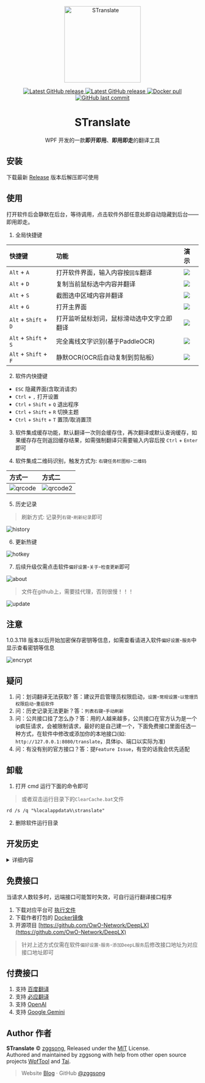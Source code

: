 <p align="center">
<a href="https://github.com/zggsong/STranslate" target="_blank">
<img align="center" alt="STranslate" width="200" src="./img/favicon.svg" />
</a>
</p>
<p align="center">
<a href="https://github.com/ZGGSONG/STranslate/blob/main/LICENSE" target="_self">
 <img alt="Latest GitHub release" src="https://img.shields.io/github/license/ZGGSONG/STranslate" />
</a>
<a href="https://github.com/ZGGSONG/STranslate/releases/latest" target="_blank">
 <img alt="Latest GitHub release" src="https://img.shields.io/github/release/ZGGSONG/STranslate.svg" />
</a>
<a href="https://hub.docker.com/r/zggsong/translate">
  <img alt="Docker pull" src="https://img.shields.io/docker/pulls/zggsong/translate">
</a>
<a href="https://github.com/ZGGSONG/STranslate" target="_self">
 <img alt="GitHub last commit" src="https://img.shields.io/github/last-commit/ZGGSONG/STranslate" />
</a>
</p>
<h1 align="center">STranslate</h1>

<p align="center">WPF 开发的一款<strong>即开即用</strong>、<strong>即用即走</strong>的翻译工具
</p>

## 安装

下载最新 [Release](https://github.com/ZGGSONG/STranslate/releases) 版本后解压即可使用

## 使用

打开软件后会静默在后台，等待调用，点击软件外部任意处即自动隐藏到后台——即用即走。

1. 全局快捷键

| 快捷键 | 功能 | 演示 |
| :-- | :-- | :-- |
| `Alt` + `A` | 打开软件界面，输入内容按`回车`翻译 | ![](./img/input.gif) |
| `Alt` + `D` | 复制当前鼠标选中内容并翻译 | ![](./img/crossword.gif) |
| `Alt` + `S` | 截图选中区域内容并翻译 | ![](./img/screenshot.gif) |
| `Alt` + `G` | 打开主界面 | ![](./img/open.gif) |
| `Alt` + `Shift` + `D` | 打开监听鼠标划词，鼠标滑动选中文字立即翻译 | ![](./img/mousehook.gif) |
| `Alt` + `Shift` + `S` | 完全离线文字识别(基于PaddleOCR) | ![](./img/ocr.gif) |
| `Alt` + `Shift` + `F` | 静默OCR(OCR后自动复制到剪贴板) | ![](./img/silentocr.gif) |


2. 软件内快捷键
- `ESC` 隐藏界面(含取消请求)
- `Ctrl` + `,` 打开设置
- `Ctrl` + `Shift` + `Q` 退出程序
- `Ctrl` + `Shift` + `R` 切换主题
- `Ctrl` + `Shift` + `T` 置顶/取消置顶

3. 软件集成缓存功能，默认翻译一次则会缓存住，再次翻译或默认查询缓存，如果缓存存在则返回缓存结果，如需强制翻译只需要输入内容后按 `Ctrl` + `Enter` 即可

4. 软件集成二维码识别，触发方式为: `右键任务栏图标`-`二维码`

| 方式一 | 方式二 |
| :-- | :-- |
|![qrcode](./img/qrcode.png)|![qrcode2](./img/qrcode2.png)

5. 历史记录

> 刷新方式: 记录列`右键`-`刷新纪录`即可

![history](./img/history.png)

6. 更新热键

![hotkey](./img/updatehotkey.gif)

7. 后续升级仅需点击软件`偏好设置`-`关于`-`检查更新`即可

![about](./img/about.png)

> 文件在github上，需要挂代理，否则很慢！！！

![update](./img/update.png)

## 注意

1.0.3.118 版本以后开始加密保存密钥等信息，如需查看请进入软件`偏好设置`-`服务`中显示查看密钥等信息

![encrypt](./img/encrypt.png)

## 疑问

1. 问：划词翻译无法获取? 答：建议开启管理员权限启动，`设置`-`常规设置`-`以管理员权限启动`-`重启软件`
2. 问：历史记录无法更新？答：`列表右键`-`手动刷新`
3. 问：公共接口挂了怎么办？答：用的人越来越多，公共接口在官方认为是一个ip疯狂请求，会被限制请求，最好的是自己建一个，下面免费接口里面任选一种方式，在软件中修改或添加你的本地接口(如: `http://127.0.0.1:8080/translate`，具体ip、端口以实际为准)
4. 问：有没有别的官方接口？答：提`Feature Issue`，有空的话我会优先适配

## 卸载

1. 打开 cmd 运行下面的命令即可
> 或者双击运行目录下的`ClearCache.bat`文件
```shell
rd /s /q "%localappdata%\stranslate"
```
2. 删除软件运行目录


## 开发历史

<details>
<summary>详细内容</summary>

- 2024-01-18 1.0.3.118 添加OpenAI、Gemini接口，静默OCR等功能，修复了若干BUG和优化体验...

- 2024-01-14 1.0.2.114 添加必应官方接口、禁用系统代理等功能...

- 2024-01-11 1.0.1.111 添加动态监听系统代理功能...

- 2024-01-04 1.0.0.104 全新开发（新更新程序变动较大，`1.*`开始需要全新安装一次）

- 2023-03-02 0.25 添加复制提醒动画

- 2023-02-28 0.24 添加 deepl 接口(已经安装的cmd运行 `del %localappdata%\stranslate\stranslate.json` 后打开即可更新接口)

- 2023-02-24 0.22 优化分辨率切换时托盘图标模糊问题

- 2023-01-17 0.20 添加翻译记录缓存功能，重复翻译从本地数据库获取，本地记录数量上限可调整

- 2023-01-12 0.18 优化 GC 后台静默运行内存占用保持 4MB 左右

- 2023-01-12 0.17 添加检查更新功能

- 2023-01-10 0.15 添加离线 OCR 功能，其使用 [tesseract](https://github.com/tesseract-ocr/tesseract) 目前仅支持英文

- 2023-12-28 0.10 添加明暗主题切换功能

- 2022-12-27 0.08 版本添加开机启动

</details>

## 免费接口

当请求人数较多时，远端接口可能暂时失效，可自行运行翻译接口程序
1. 下载对应平台可 [执行文件](https://github.com/ZGGSONG/STranslate/releases/tag/0.01)
2. 下载作者打包的 [Docker镜像](https://hub.docker.com/r/zggsong/translate)
3. 开源项目 [https://github.com/OwO-Network/DeepLX](https://github.com/OwO-Network/DeepLX)

> 针对上述方式仅需在软件`偏好设置`-`服务`-`添加DeepL服务`后修改接口地址为对应接口地址即可

## 付费接口

1. 支持 [百度翻译](https://fanyi-api.baidu.com)
2. 支持 [必应翻译](https://azure.microsoft.com/zh-cn/products/ai-services/ai-translator)
3. 支持 [OpenAI](https://openai.com)
4. 支持 [Google Gemini](https://makersuite.google.com/app/apikey)

## Author 作者

**STranslate** © [zggsong](https://github.com/zggsong), Released under the [MIT](https://github.com/ZGGSONG/STranslate/blob/main/LICENSE) License.<br>
Authored and maintained by zggsong with help from other open source projects [WpfTool](https://github.com/NPCDW/WpfTool) and [Tai](https://github.com/Planshit/Tai).

> Website [Blog](https://www.zggsong.com) · GitHub [@zggsong](https://github.com/zggsong)

